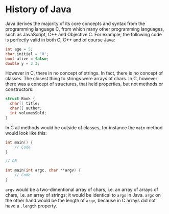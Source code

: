 History of Java
===

Java derives the majority of its core concepts and syntax from the programming language C, from which many other programming languages, such as JavaScript, C++ and Objective C. For example, the following code is perfectly valid in both C, C++ and of course Java:
```c
int age = 5;
char initial = 'H';
bool alive = false;
double y = 3.3;
```

However in C, there in no concept of strings. In fact, there is no concept of classes. The closest thing to strings were arrays of chars. In C, however there was a concept of structures, that held properties, but not methods or constructors:
```c
struct Book {
  char[] title;
  char[] author;
  int volumesSold;
}
```

In C all methods would be outside of classes, for instance the `main` method would look like this:
```c
int main() {
    // Code
}

// OR

int main(int argc, char **argv) {
	// Code
}
```

`argv` would be a two-dimentional array of chars, i.e. an array of arrays of chars, i.e. an array of strings; it would be identical to `args` in Java. `argc` on the other hand would be the length of `argv`, because in C arrays did not have a `.length` property.
